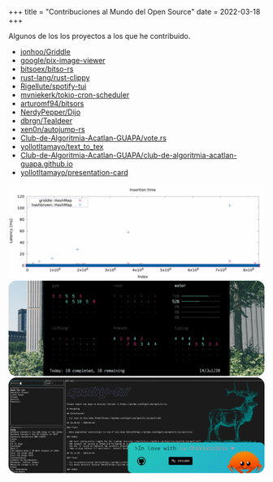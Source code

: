 +++
title = "Contribuciones al Mundo del Open Source"
date = 2022-03-18
+++

Algunos de los los proyectos a los que he contribuido.

- [jonhoo/Griddle](https://github.com/jonhoo/griddle/)  
- [google/pix-image-viewer](https://github.com/google/pix-image-viewer)  
- [bitsoex/bitso-rs](https://github.com/bitsoex/bitso-rs)
- [rust-lang/rust-clippy ](https://github.com/rust-lang/rust-clippy)
- [Rigellute/spotify-tui](https://github.com/Rigellute/spotify-tui)
- [mvniekerk/tokio-cron-scheduler](https://github.com/mvniekerk/tokio-cron-scheduler)
  <!-- more -->
- [arturomf94/bitsors](https://github.com/arturomf94/bitsors/)
- [NerdyPepper/Dijo](https://github.com/NerdyPepper/dijo/)
- [dbrgn/Tealdeer](https://github.com/dbrgn/tealdeer/)
- [xen0n/autojump-rs](https://github.com/xen0n/autojump-rs/)
- [Club-de-Algoritmia-Acatlan-GUAPA/vote.rs](https://github.com/Club-de-Algoritmia-Acatlan-GUAPA/vote.rs)
- [yollotltamayo/text_to_tex](https://github.com/yollotltamayo/text_to_tex)  
- [Club-de-Algoritmia-Acatlan-GUAPA/club-de-algoritmia-acatlan-guapa.github.io](https://github.com/Club-de-Algoritmia-Acatlan-GUAPA/club-de-algoritmia-acatlan-guapa.github.io)
- [yollotltamayo/presentation-card](https://github.com/yollotltamayo/presentation-card/tree/master)

![Hashbrown vs Griddle](/plot.png "Hashbrown vs Griddle")
![Dijo](/dijo.png "Dijo ss")
![sptr-tealdeer-chikis](/sptr-tealdeer-chikis.png "sptr-tealdeer-chikis")
